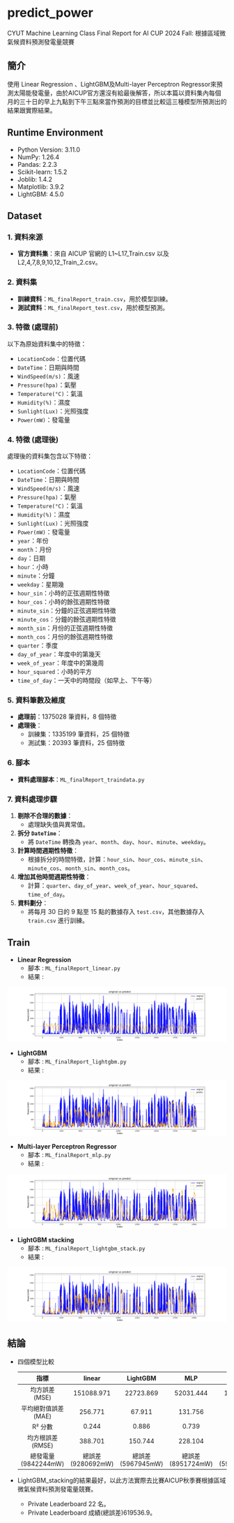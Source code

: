 # predict_power
CYUT Machine Learning Class Final Report for AI CUP 2024 Fall: 根據區域微氣候資料預測發電量競賽
## 簡介
使用 Linear Regression 、LightGBM及Multi-layer Perceptron Regressor來預測太陽能發電量，由於AICUP官方還沒有給最後解答，所以本篇以資料集內每個月的三十日的早上九點到下午三點來當作預測的目標並比較這三種模型所預測出的結果跟實際結果。
## Runtime Environment
- Python Version: 3.11.0
- NumPy: 1.26.4
- Pandas: 2.2.3
- Scikit-learn: 1.5.2
- Joblib: 1.4.2
- Matplotlib: 3.9.2
- LightGBM: 4.5.0
## Dataset

### 1. 資料來源
- **官方資料集**：來自 AICUP 官網的 L1~L17_Train.csv 以及 L2,4,7,8,9,10,12_Train_2.csv。

### 2. 資料集
- **訓練資料**：`ML_finalReport_train.csv`，用於模型訓練。
- **測試資料**：`ML_finalReport_test.csv`，用於模型預測。

### 3. 特徵 (處理前)
以下為原始資料集中的特徵：
- `LocationCode`：位置代碼
- `DateTime`：日期與時間
- `WindSpeed(m/s)`：風速
- `Pressure(hpa)`：氣壓
- `Temperature(°C)`：氣溫
- `Humidity(%)`：濕度
- `Sunlight(Lux)`：光照強度
- `Power(mW)`：發電量

### 4. 特徵 (處理後)
處理後的資料集包含以下特徵：
- `LocationCode`：位置代碼
- `DateTime`：日期與時間
- `WindSpeed(m/s)`：風速
- `Pressure(hpa)`：氣壓
- `Temperature(°C)`：氣溫
- `Humidity(%)`：濕度
- `Sunlight(Lux)`：光照強度
- `Power(mW)`：發電量
- `year`：年份
- `month`：月份
- `day`：日期
- `hour`：小時
- `minute`：分鐘
- `weekday`：星期幾
- `hour_sin`：小時的正弦週期性特徵
- `hour_cos`：小時的餘弦週期性特徵
- `minute_sin`：分鐘的正弦週期性特徵
- `minute_cos`：分鐘的餘弦週期性特徵
- `month_sin`：月份的正弦週期性特徵
- `month_cos`：月份的餘弦週期性特徵
- `quarter`：季度
- `day_of_year`：年度中的第幾天
- `week_of_year`：年度中的第幾周
- `hour_squared`：小時的平方
- `time_of_day`：一天中的時間段（如早上、下午等）

### 5. 資料筆數及維度
- **處理前**：1375028 筆資料，8 個特徵
- **處理後**：
  - 訓練集：1335199 筆資料，25 個特徵
  - 測試集：20393 筆資料，25 個特徵

### 6. 腳本
- **資料處理腳本**：`ML_finalReport_traindata.py`

### 7. 資料處理步驟
1. **剔除不合理的數據**：
   - 處理缺失值與異常值。
2. **拆分 `DateTime`**：
   - 將 `DateTime` 轉換為 `year`、`month`、`day`、`hour`、`minute`、`weekday`。
3. **計算時間週期性特徵**：
   - 根據拆分的時間特徵，計算：`hour_sin`、`hour_cos`、`minute_sin`、`minute_cos`、`month_sin`、`month_cos`。
4. **增加其他時間週期性特徵**：
   - 計算：`quarter`、`day_of_year`、`week_of_year`、`hour_squared`、`time_of_day`。
5. **資料劃分**：
   - 將每月 30 日的 9 點至 15 點的數據存入 `test.csv`，其他數據存入 `train.csv` 進行訓練。

## Train
  - **Linear Regression**
    - 腳本 : `ML_finalReport_linear.py`
    - 結果 :
      
  ![linear](images/linear.png)
  - **LightGBM**
    - 腳本 : `ML_finalReport_lightgbm.py`
    - 結果 :
      
  ![lightgbm](images/LightGBM.png)
  - **Multi-layer Perceptron Regressor**
    - 腳本 : `ML_finalReport_mlp.py`
    - 結果 :

  ![lightgbm](images/MLP.png)
  - **LightGBM stacking**
    - 腳本 : `ML_finalReport_lightgbm_stack.py`
    - 結果 :
      
  ![lightgbm](images/LightGBM_stacking.png)
## 結論
  - 四個模型比較

      | 指標 | linear  | LightGBM  | MLP  | stacking  |
      |:--------------------:|:---------------:|:---------------:|:---------------:|:---------------:|
      | 均方誤差 (MSE) | 151088.971 | 22723.869  | 52031.444 | 17736.343 |
      | 平均絕對值誤差 (MAE) | 256.771 | 67.911 | 131.756 | 51.626 |
      | R² 分數 | 0.244  | 0.886 | 0.739 | 0.911 |
      | 均方根誤差 (RMSE) | 388.701 | 150.744 | 228.104 | 133.177 |
      | 總發電量(9842244mW) | 總誤差(9280692mW) | 總誤差(5967945mW) | 總誤差(8951724mW) | 總誤差(5913228mW) |
  
  - LightGBM_stacking的結果最好，以此方法實際去比賽AICUP秋季賽根據區域微氣候資料預測發電量競賽。
    - Private Leaderboard 22 名。
    - Private Leaderboard 成績(總誤差)619536.9。
